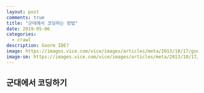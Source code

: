 ```yaml
---
layout: post
comments: true
title: "군대에서 코딩하는 방법"
date: 2019-05-06
categories:
  - crawl
description: Goorm IDE?
image: https://images.vice.com/vice/images/articles/meta/2013/10/17/gunrunning-with-the-free-syrian-army-1413328267032.jpeg?crop=1xw%3A0.8430913348946136xh%3Bcenter%2Ccenter&resize=2000%3A*
image-sm: https://images.vice.com/vice/images/articles/meta/2013/10/17/gunrunning-with-the-free-syrian-army-1413328267032.jpeg?crop=1xw%3A0.8430913348946136xh%3Bcenter%2Ccenter&resize=2000%3A*
---
```

## 군대에서 코딩하기


